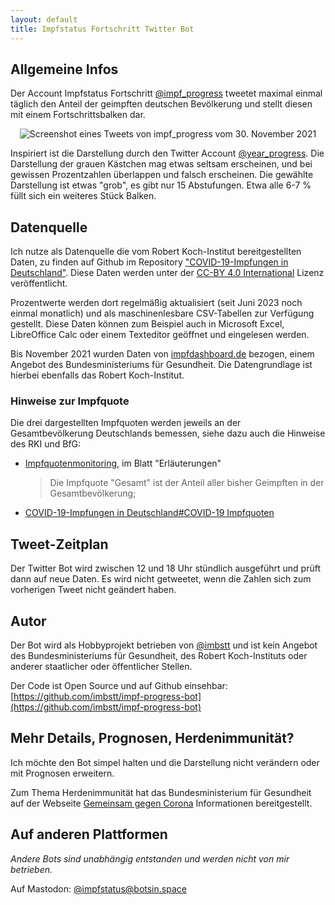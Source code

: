 ```yaml
---
layout: default
title: Impfstatus Fortschritt Twitter Bot
---
```

## Allgemeine Infos

Der Account Impfstatus Fortschritt [@impf_progress](https://twitter.com/impf_progress) tweetet maximal einmal täglich den Anteil der geimpften deutschen Bevölkerung und stellt diesen mit einem Fortschrittsbalken dar. 

<p align="center">
  <img src="https://user-images.githubusercontent.com/83777889/144042044-b6627a03-f3a5-4bad-9037-5d5f206d30bf.png" alt="Screenshot eines Tweets von impf_progress vom 30. November 2021" />
</p>

Inspiriert ist die Darstellung durch den Twitter Account [@year_progress](https://twitter.com/year_progress). Die Darstellung der grauen Kästchen mag etwas seltsam erscheinen, und bei gewissen Prozentzahlen überlappen und falsch erscheinen. Die gewählte Darstellung ist etwas "grob", es gibt nur 15 Abstufungen. Etwa alle 6-7 % füllt sich ein weiteres Stück Balken.

## Datenquelle

Ich nutze als Datenquelle die vom Robert Koch-Institut bereitgestellten Daten, zu finden auf Github im Repository ["COVID-19-Impfungen in Deutschland"](https://github.com/robert-koch-institut/COVID-19-Impfungen_in_Deutschland/). Diese Daten werden unter der [CC-BY 4.0 International](https://creativecommons.org/licenses/by-sa/4.0/legalcode.de) Lizenz veröffentlicht.

Prozentwerte werden dort regelmäßig aktualisiert (seit Juni 2023 noch einmal monatlich) und als maschinenlesbare CSV-Tabellen zur Verfügung gestellt. Diese Daten können zum Beispiel auch in Microsoft Excel, LibreOffice Calc oder einem Texteditor geöffnet und eingelesen werden. 

Bis November 2021 wurden Daten von [impfdashboard.de](https://impfdashboard.de/) bezogen, einem Angebot des Bundesministeriums für Gesundheit. Die Datengrundlage ist hierbei ebenfalls das Robert Koch-Institut.

### Hinweise zur Impfquote

Die drei dargestellten Impfquoten werden jeweils an der Gesamtbevölkerung Deutschlands bemessen, siehe dazu auch die Hinweise des RKI und BfG:
- [Impfquotenmonitoring](https://www.rki.de/DE/Content/InfAZ/N/Neuartiges_Coronavirus/Daten/Impfquotenmonitoring), im Blatt "Erläuterungen"  
  >Die Impfquote "Gesamt" ist der Anteil aller bisher Geimpften in der Gesamtbevölkerung;
- [COVID-19-Impfungen in Deutschland#COVID-19 Impfquoten](https://github.com/robert-koch-institut/COVID-19-Impfungen_in_Deutschland#COVID-19-Impfquoten)

## Tweet-Zeitplan

Der Twitter Bot wird zwischen 12 und 18 Uhr stündlich ausgeführt und prüft dann auf neue Daten. Es wird nicht getweetet, wenn die Zahlen sich zum vorherigen Tweet nicht geändert haben.

## Autor

Der Bot wird als Hobbyprojekt betrieben von [@imbstt](https://twitter.com/imbstt) und ist kein Angebot des Bundesministeriums für Gesundheit, des Robert Koch-Instituts oder anderer staatlicher oder öffentlicher Stellen.

Der Code ist Open Source und auf Github einsehbar: [https://github.com/imbstt/impf-progress-bot](https://github.com/imbstt/impf-progress-bot)

## Mehr Details, Prognosen, Herdenimmunität?

Ich möchte den Bot simpel halten und die Darstellung nicht verändern oder mit Prognosen erweitern. 

Zum Thema Herdenimmunität hat das Bundesministerium für Gesundheit auf der Webseite [Gemeinsam gegen Corona](https://www.zusammengegencorona.de/impfen/logistik-und-recht/impfquote/#id-62eceedb-5921-54a8-94dc-c1e162c8ff46) Informationen bereitgestellt.

## Auf anderen Plattformen

*Andere Bots sind unabhängig entstanden und werden nicht von mir betrieben.*

Auf Mastodon: [@impfstatus@botsin.space](https://botsin.space/@impfstatus)

